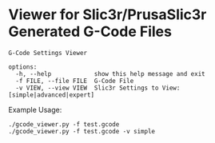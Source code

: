 # Viewer for Slic3r/PrusaSlic3r Generated G-Code Files

```shell
G-Code Settings Viewer

options:
  -h, --help            show this help message and exit
  -f FILE, --file FILE  G-Code File
  -v VIEW, --view VIEW  Slic3r Settings to View: [simple|advanced|expert]
```

Example Usage:

```shell
./gcode_viewer.py -f test.gcode
./gcode_viewer.py -f test.gcode -v simple
```
